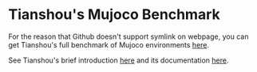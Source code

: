# Tianshou's Mujoco Benchmark

For the reason that Github doesn't support symlink on webpage, you can get Tianshou's full benchmark of Mujoco environments [here](https://github.com/thu-ml/tianshou/tree/master/examples/mujoco).

See Tianshou's brief introduction [here](https://github.com/thu-ml/tianshou) and its documentation [here](https://tianshou.readthedocs.io/en/master/).
